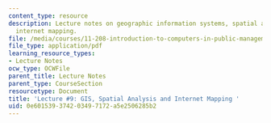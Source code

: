 ```yaml
---
content_type: resource
description: Lecture notes on geographic information systems, spatial analysis, and
  internet mapping.
file: /media/courses/11-208-introduction-to-computers-in-public-management-ii-january-iap-2002/0e601539374203497172a5e2506285b2_lect9.pdf
file_type: application/pdf
learning_resource_types:
- Lecture Notes
ocw_type: OCWFile
parent_title: Lecture Notes
parent_type: CourseSection
resourcetype: Document
title: 'Lecture #9: GIS, Spatial Analysis and Internet Mapping '
uid: 0e601539-3742-0349-7172-a5e2506285b2
---
```

